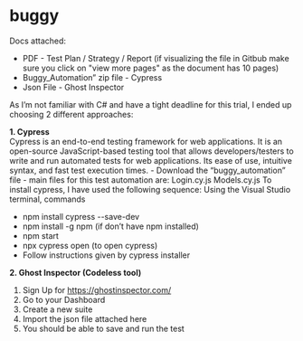# buggy

Docs attached:
- PDF - Test Plan / Strategy / Report (if visualizing the file in Gitbub make sure you click on "view more pages" as the document has 10 pages)
- Buggy_Automation” zip file - Cypress
- Json File - Ghost Inspector

As I’m not familiar with C# and have a tight deadline for this trial, I ended up choosing 2 different approaches:
 
**1. Cypress**   
Cypress is an end-to-end testing framework for web applications. It is an open-source JavaScript-based testing tool that allows developers/testers to       write and run automated tests for web applications. Its ease of use, intuitive syntax, and fast test execution times.
      - Download the “buggy_automation” file
       - main files for this test automation are:
         Login.cy.js
         Models.cy.js
To install cypress, I have used the following sequence:
  Using the Visual Studio terminal, commands
  - npm install cypress --save-dev
  - npm install -g npm (if don’t have npm installed)
  - npm start       
  - npx cypress open   (to open cypress)    
  - Follow instructions given by cypress installer


**2. Ghost Inspector (Codeless tool)**
  1. Sign Up for https://ghostinspector.com/
  2. Go to your Dashboard
  3. Create a new suite
  4. Import the json file attached here
  5. You should be able to save and run the test
